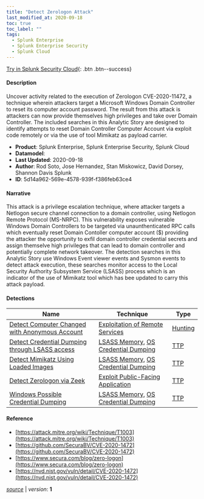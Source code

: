 ```yaml
---
title: "Detect Zerologon Attack"
last_modified_at: 2020-09-18
toc: true
toc_label: ""
tags:
  - Splunk Enterprise
  - Splunk Enterprise Security
  - Splunk Cloud
---
```


[Try in Splunk Security Cloud](https://www.splunk.com/en_us/cyber-security.html){: .btn .btn--success}

#### Description

Uncover activity related to the execution of Zerologon CVE-2020-11472, a technique wherein attackers target a Microsoft Windows Domain Controller to reset its computer account password. The result from this attack is attackers can now provide themselves high privileges and take over Domain Controller. The included searches in this Analytic Story are designed to identify attempts to reset Domain Controller Computer Account via exploit code remotely or via the use of tool Mimikatz as payload carrier.

- **Product**: Splunk Enterprise, Splunk Enterprise Security, Splunk Cloud
- **Datamodel**: 
- **Last Updated**: 2020-09-18
- **Author**: Rod Soto, Jose Hernandez, Stan Miskowicz, David Dorsey, Shannon Davis Splunk
- **ID**: 5d14a962-569e-4578-939f-f386feb63ce4

#### Narrative

This attack is a privilege escalation technique, where attacker targets a Netlogon secure channel connection to a domain controller, using Netlogon Remote Protocol (MS-NRPC). This vulnerability exposes vulnerable Windows Domain Controllers to be targeted via unaunthenticated RPC calls which eventually reset Domain Contoller computer account ($) providing the attacker the opportunity to exfil domain controller credential secrets and assign themselve high privileges that can lead to domain controller and potentially complete network takeover. The detection searches in this Analytic Story use Windows Event viewer events and Sysmon events to detect attack execution, these searches monitor access to the Local Security Authority Subsystem Service (LSASS) process which is an indicator of the use of Mimikatz tool which has bee updated to carry this attack payload.

#### Detections

| Name        | Technique   | Type         |
| ----------- | ----------- |--------------|
| [Detect Computer Changed with Anonymous Account](/endpoint/1400624a-d42d-484d-8843-e6753e6e3645/) | [Exploitation of Remote Services](/tags/#exploitation-of-remote-services) | [Hunting](https://github.com/splunk/security_content/wiki/Detection-Analytic-Types) |
| [Detect Credential Dumping through LSASS access](/endpoint/2c365e57-4414-4540-8dc0-73ab10729996/) | [LSASS Memory](/tags/#lsass-memory), [OS Credential Dumping](/tags/#os-credential-dumping) | [TTP](https://github.com/splunk/security_content/wiki/Detection-Analytic-Types) |
| [Detect Mimikatz Using Loaded Images](/deprecated/29e307ba-40af-4ab2-91b2-3c6b392bbba0/) | [LSASS Memory](/tags/#lsass-memory), [OS Credential Dumping](/tags/#os-credential-dumping) | [TTP](https://github.com/splunk/security_content/wiki/Detection-Analytic-Types) |
| [Detect Zerologon via Zeek](/network/bf7a06ec-f703-11ea-adc1-0242ac120002/) | [Exploit Public-Facing Application](/tags/#exploit-public-facing-application) | [TTP](https://github.com/splunk/security_content/wiki/Detection-Analytic-Types) |
| [Windows Possible Credential Dumping](/endpoint/e4723b92-7266-11ec-af45-acde48001122/) | [LSASS Memory](/tags/#lsass-memory), [OS Credential Dumping](/tags/#os-credential-dumping) | [TTP](https://github.com/splunk/security_content/wiki/Detection-Analytic-Types) |

#### Reference

* [https://attack.mitre.org/wiki/Technique/T1003](https://attack.mitre.org/wiki/Technique/T1003)
* [https://github.com/SecuraBV/CVE-2020-1472](https://github.com/SecuraBV/CVE-2020-1472)
* [https://www.secura.com/blog/zero-logon](https://www.secura.com/blog/zero-logon)
* [https://nvd.nist.gov/vuln/detail/CVE-2020-1472](https://nvd.nist.gov/vuln/detail/CVE-2020-1472)



[*source*](https://github.com/splunk/security_content/tree/develop/stories/detect_zerologon_attack.yml) \| *version*: **1**